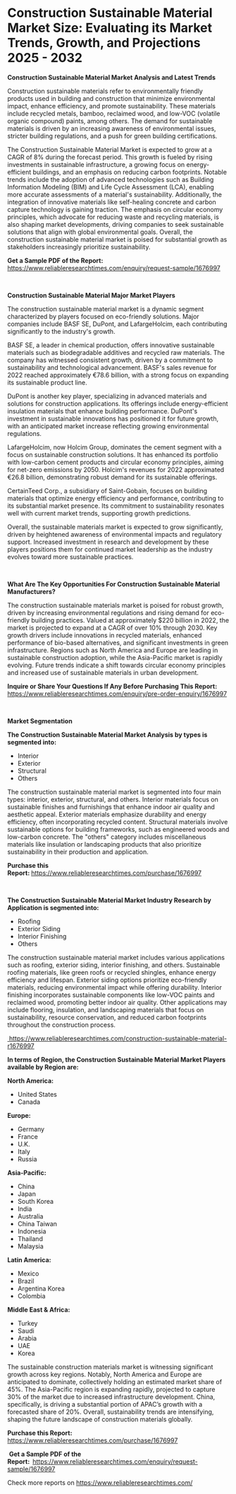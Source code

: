 <p><h1>Construction Sustainable Material Market Size: Evaluating its Market Trends, Growth, and Projections 2025 - 2032</h1></p><p><strong>Construction Sustainable Material Market Analysis and Latest Trends</strong></p>
<p><p>Construction sustainable materials refer to environmentally friendly products used in building and construction that minimize environmental impact, enhance efficiency, and promote sustainability. These materials include recycled metals, bamboo, reclaimed wood, and low-VOC (volatile organic compound) paints, among others. The demand for sustainable materials is driven by an increasing awareness of environmental issues, stricter building regulations, and a push for green building certifications.</p><p>The Construction Sustainable Material Market is expected to grow at a CAGR of 8% during the forecast period. This growth is fueled by rising investments in sustainable infrastructure, a growing focus on energy-efficient buildings, and an emphasis on reducing carbon footprints. Notable trends include the adoption of advanced technologies such as Building Information Modeling (BIM) and Life Cycle Assessment (LCA), enabling more accurate assessments of a material's sustainability. Additionally, the integration of innovative materials like self-healing concrete and carbon capture technology is gaining traction. The emphasis on circular economy principles, which advocate for reducing waste and recycling materials, is also shaping market developments, driving companies to seek sustainable solutions that align with global environmental goals. Overall, the construction sustainable material market is poised for substantial growth as stakeholders increasingly prioritize sustainability.</p></p>
<p><strong>Get a Sample PDF of the Report:&nbsp;</strong> <a href="https://www.reliableresearchtimes.com/enquiry/request-sample/1676997?utm_campaign=3293&utm_medium=2&utm_source=Github&utm_content=ia&utm_term=24032025&utm_id=construction-sustainable-material">https://www.reliableresearchtimes.com/enquiry/request-sample/1676997</a></p>
<p>&nbsp;</p>
<p><strong>Construction Sustainable Material Major Market Players</strong></p>
<p><p>The construction sustainable material market is a dynamic segment characterized by players focused on eco-friendly solutions. Major companies include BASF SE, DuPont, and LafargeHolcim, each contributing significantly to the industry's growth.</p><p>BASF SE, a leader in chemical production, offers innovative sustainable materials such as biodegradable additives and recycled raw materials. The company has witnessed consistent growth, driven by a commitment to sustainability and technological advancement. BASF's sales revenue for 2022 reached approximately €78.6 billion, with a strong focus on expanding its sustainable product line.</p><p>DuPont is another key player, specializing in advanced materials and solutions for construction applications. Its offerings include energy-efficient insulation materials that enhance building performance. DuPont's investment in sustainable innovations has positioned it for future growth, with an anticipated market increase reflecting growing environmental regulations.</p><p>LafargeHolcim, now Holcim Group, dominates the cement segment with a focus on sustainable construction solutions. It has enhanced its portfolio with low-carbon cement products and circular economy principles, aiming for net-zero emissions by 2050. Holcim's revenues for 2022 approximated €26.8 billion, demonstrating robust demand for its sustainable offerings.</p><p>CertainTeed Corp., a subsidiary of Saint-Gobain, focuses on building materials that optimize energy efficiency and performance, contributing to its substantial market presence. Its commitment to sustainability resonates well with current market trends, supporting growth predictions.</p><p>Overall, the sustainable materials market is expected to grow significantly, driven by heightened awareness of environmental impacts and regulatory support. Increased investment in research and development by these players positions them for continued market leadership as the industry evolves toward more sustainable practices.</p></p>
<p>&nbsp;</p>
<p><strong>What Are The Key Opportunities For Construction Sustainable Material Manufacturers?</strong></p>
<p><p>The construction sustainable materials market is poised for robust growth, driven by increasing environmental regulations and rising demand for eco-friendly building practices. Valued at approximately $220 billion in 2022, the market is projected to expand at a CAGR of over 10% through 2030. Key growth drivers include innovations in recycled materials, enhanced performance of bio-based alternatives, and significant investments in green infrastructure. Regions such as North America and Europe are leading in sustainable construction adoption, while the Asia-Pacific market is rapidly evolving. Future trends indicate a shift towards circular economy principles and increased use of sustainable materials in urban development.</p></p>
<p><strong>Inquire or Share Your Questions If Any Before Purchasing This Report:</strong> <a href="https://www.reliableresearchtimes.com/enquiry/pre-order-enquiry/1676997?utm_campaign=3293&utm_medium=2&utm_source=Github&utm_content=ia&utm_term=24032025&utm_id=construction-sustainable-material">https://www.reliableresearchtimes.com/enquiry/pre-order-enquiry/1676997</a></p>
<p>&nbsp;</p>
<p><strong>Market Segmentation</strong></p>
<p><strong>The Construction Sustainable Material Market Analysis by types is segmented into:</strong></p>
<p><ul><li>Interior</li><li>Exterior</li><li>Structural</li><li>Others</li></ul></p>
<p><p>The construction sustainable material market is segmented into four main types: interior, exterior, structural, and others. Interior materials focus on sustainable finishes and furnishings that enhance indoor air quality and aesthetic appeal. Exterior materials emphasize durability and energy efficiency, often incorporating recycled content. Structural materials involve sustainable options for building frameworks, such as engineered woods and low-carbon concrete. The "others" category includes miscellaneous materials like insulation or landscaping products that also prioritize sustainability in their production and application.</p></p>
<p><strong>Purchase this Report:&nbsp;</strong><a href="https://www.reliableresearchtimes.com/purchase/1676997?utm_campaign=3293&utm_medium=2&utm_source=Github&utm_content=ia&utm_term=24032025&utm_id=construction-sustainable-material">https://www.reliableresearchtimes.com/purchase/1676997</a></p>
<p>&nbsp;</p>
<p><strong>The Construction Sustainable Material Market Industry Research by Application is segmented into:</strong></p>
<p><ul><li>Roofing</li><li>Exterior Siding</li><li>Interior Finishing</li><li>Others</li></ul></p>
<p><p>The construction sustainable material market includes various applications such as roofing, exterior siding, interior finishing, and others. Sustainable roofing materials, like green roofs or recycled shingles, enhance energy efficiency and lifespan. Exterior siding options prioritize eco-friendly materials, reducing environmental impact while offering durability. Interior finishing incorporates sustainable components like low-VOC paints and reclaimed wood, promoting better indoor air quality. Other applications may include flooring, insulation, and landscaping materials that focus on sustainability, resource conservation, and reduced carbon footprints throughout the construction process.</p></p>
<p><a href="https://www.reliableresearchtimes.com/construction-sustainable-material-r1676997?utm_campaign=3293&utm_medium=2&utm_source=Github&utm_content=ia&utm_term=24032025&utm_id=construction-sustainable-material">&nbsp;https://www.reliableresearchtimes.com/construction-sustainable-material-r1676997</a></p>
<p><strong>In terms of Region, the Construction Sustainable Material Market Players available by Region are:</strong></p>
<p>
    <p> <strong> North America: </strong>
        <ul>
            <li>United States</li>
            <li>Canada</li>
        </ul>
        </p> 
    <p> <strong> Europe: </strong>
        <ul>
            <li>Germany</li>
            <li>France</li>
            <li>U.K.</li>
            <li>Italy</li>
            <li>Russia</li>
        </ul>
        </p> 
    <p> <strong> Asia-Pacific: </strong>
        <ul>
            <li>China</li>
            <li>Japan</li>
            <li>South Korea</li>
            <li>India</li>
            <li>Australia</li>
            <li>China Taiwan</li>
            <li>Indonesia</li>
            <li>Thailand</li>
            <li>Malaysia</li>
        </ul>
        </p> 
    <p> <strong> Latin America: </strong>
        <ul>
            <li>Mexico</li>
            <li>Brazil</li>
            <li>Argentina Korea</li>
            <li>Colombia</li>
        </ul>
        </p> 
    <p> <strong> Middle East & Africa: </strong>
        <ul>
            <li>Turkey</li>
            <li>Saudi</li>
            <li>Arabia</li>
            <li>UAE</li>
            <li>Korea</li>
        </ul>
    </p>
    </p>
<p><p>The sustainable construction materials market is witnessing significant growth across key regions. Notably, North America and Europe are anticipated to dominate, collectively holding an estimated market share of 45%. The Asia-Pacific region is expanding rapidly, projected to capture 30% of the market due to increased infrastructure development. China, specifically, is driving a substantial portion of APAC’s growth with a forecasted share of 20%. Overall, sustainability trends are intensifying, shaping the future landscape of construction materials globally.</p></p>
<p><strong>Purchase this Report: </strong><a href="https://www.reliableresearchtimes.com/purchase/1676997?utm_campaign=3293&utm_medium=2&utm_source=Github&utm_content=ia&utm_term=24032025&utm_id=construction-sustainable-material">https://www.reliableresearchtimes.com/purchase/1676997</a></p>
<p>&nbsp;<strong>Get a Sample PDF of the Report:&nbsp;&nbsp;</strong><a href="https://www.reliableresearchtimes.com/enquiry/request-sample/1676997?utm_campaign=3293&utm_medium=2&utm_source=Github&utm_content=ia&utm_term=24032025&utm_id=construction-sustainable-material">https://www.reliableresearchtimes.com/enquiry/request-sample/1676997</a></p>
<p><strong></strong></p>
<p>Check more reports on <a href="https://www.reliableresearchtimes.com/?utm_campaign=3293&utm_medium=2&utm_source=Github&utm_content=ia&utm_term=24032025&utm_id=construction-sustainable-material">https://www.reliableresearchtimes.com/</a></p>